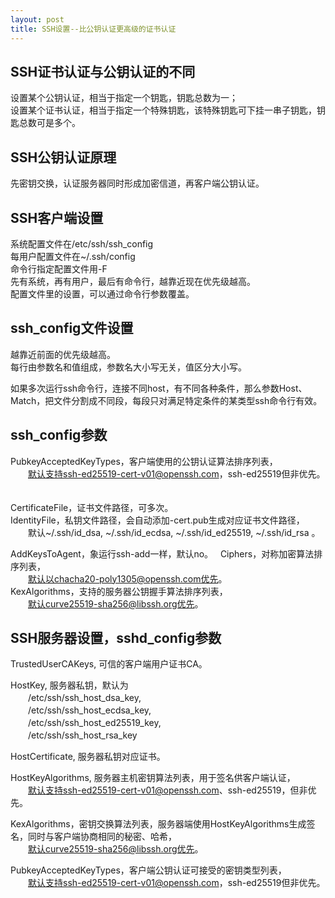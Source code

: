 ```yaml
---
layout: post
title: SSH设置--比公钥认证更高级的证书认证
---
```


## SSH证书认证与公钥认证的不同

设置某个公钥认证，相当于指定一个钥匙，钥匙总数为一；  
设置某个证书认证，相当于指定一个特殊钥匙，该特殊钥匙可下挂一串子钥匙，钥匙总数可是多个。

## SSH公钥认证原理

先密钥交换，认证服务器同时形成加密信道，再客户端公钥认证。

## SSH客户端设置

系统配置文件在/etc/ssh/ssh_config  
每用户配置文件在~/.ssh/config  
命令行指定配置文件用-F  
先有系统，再有用户，最后有命令行，越靠近现在优先级越高。  
配置文件里的设置，可以通过命令行参数覆盖。  

## ssh_config文件设置

越靠近前面的优先级越高。  
每行由参数名和值组成，参数名大小写无关，值区分大小写。  

如果多次运行ssh命令行，连接不同host，有不同各种条件，那么参数Host、Match，把文件分割成不同段，每段只对满足特定条件的某类型ssh命令行有效。

## ssh_config参数

PubkeyAcceptedKeyTypes，客户端使用的公钥认证算法排序列表，  
　　默认支持ssh-ed25519-cert-v01@openssh.com，ssh-ed25519但非优先。  　

CertificateFile，证书文件路径，可多次。  
IdentityFile，私钥文件路径，会自动添加-cert.pub生成对应证书文件路径，  
　　默认~/.ssh/id_dsa, ~/.ssh/id_ecdsa, ~/.ssh/id_ed25519, ~/.ssh/id_rsa 。 
  
AddKeysToAgent，象运行ssh-add一样，默认no。  
Ciphers，对称加密算法排序列表，  
　　默认以chacha20-poly1305@openssh.com优先。  
KexAlgorithms，支持的服务器公钥握手算法排序列表，  
　　默认curve25519-sha256@libssh.org优先。  

## SSH服务器设置，sshd_config参数

TrustedUserCAKeys, 可信的客户端用户证书CA。  

HostKey, 服务器私钥，默认为  
　　/etc/ssh/ssh_host_dsa_key,  
　　/etc/ssh/ssh_host_ecdsa_key,  
　　/etc/ssh/ssh_host_ed25519_key,  
　　/etc/ssh/ssh_host_rsa_key  

HostCertificate, 服务器私钥对应证书。 

HostKeyAlgorithms, 服务器主机密钥算法列表，用于签名供客户端认证，  
　　默认支持ssh-ed25519-cert-v01@openssh.com、ssh-ed25519，但非优先。  　
  
KexAlgorithms，密钥交换算法列表，服务器端使用HostKeyAlgorithms生成签名，同时与客户端协商相同的秘密、哈希，  
　　默认curve25519-sha256@libssh.org优先。  
  
PubkeyAcceptedKeyTypes，客户端公钥认证可接受的密钥类型列表，  
　　默认支持ssh-ed25519-cert-v01@openssh.com，ssh-ed25519但非优先。  

